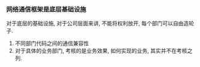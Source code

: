 ### 网络通信框架是底层基础设施

对于底层的基础设施, 对于公司层面来讲, 不能将权利放开, 每个部门可以自由造轮子.

1. 不同部门代码之间的通信兼容性
2. 对于具体的业务部门, 考核的是业务效果, 如何实现的业务, 其实并不在考核之列.

